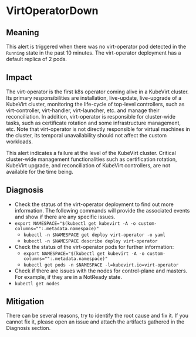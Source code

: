 # VirtOperatorDown 

## Meaning

This alert is triggered when there was no virt-operator pod detected in the `Running` state in the past 10 minutes. The virt-operator deployment has a default replica of 2 pods.

## Impact

The virt-operator is the first k8s operator coming alive in a KubeVirt cluster. Its primary responsibilities are installation, live-update, live-upgrade of a KubeVirt cluster, monitoring the life-cycle of top-level controllers, such as virt-controller, virt-handler, virt-launcher, etc. and manage their reconciliation. In addition, virt-operator is responsible for cluster-wide tasks, such as certificate rotation and some infrastructure management, etc.  Note that virt-operator is not directly responsible for virtual machines in the cluster, its temporal unavailability should not affect the custom workloads. 

This alert indicates a failure at the level of the KubeVirt cluster. Critical cluster-wide management functionalities such as certification rotation, KubeVirt upgrade, and reconciliation of KubeVirt controllers, are not available for the time being.

## Diagnosis

- Check the status of the virt-operator deployment to find out more information. The following commands will provide the associated events and show if there are any specific issues.
- `export NAMESPACE="$(kubectl get kubevirt -A -o custom-columns="":.metadata.namespace)"`
  - `kubectl -n $NAMESPACE get deploy virt-operator -o yaml`
  - `kubectl -n $NAMESPACE describe deploy virt-operator`
- Check the status of the virt-operator pods for further information: 
  - `export NAMESPACE="$(kubectl get kubevirt -A -o custom-columns="":.metadata.namespace)"`
  - `kubectl get pods -n $NAMESPACE -l=kubevirt.io=virt-operator`
- Check if there are issues with the nodes for control-plane and masters. For example, if they are in a NotReady state.
- `kubectl get nodes`

## Mitigation

There can be several reasons, try to identify the root cause and fix it. If you cannot fix it, please open an issue and attach the artifacts gathered in the Diagnosis section.
